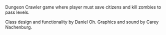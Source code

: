 Dungeon Crawler game where player must save citizens and 
kill zombies to pass levels.

Class design and functionality by Daniel Oh.
Graphics and sound by Carey Nachenburg.
